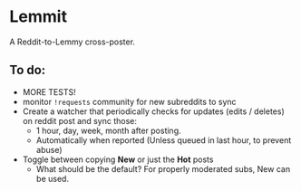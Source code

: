 # Lemmit

A Reddit-to-Lemmy cross-poster.

## To do:
- MORE TESTS!
- monitor `!requests` community for new subreddits to sync
- Create a watcher that periodically checks for updates (edits / deletes) on reddit post and sync those:
  * 1 hour, day, week, month after posting.
  * Automatically when reported (Unless queued in last hour, to prevent abuse)
- Toggle between copying **New** or just the **Hot** posts
  * What should be the default? For properly moderated subs, New can be used.
